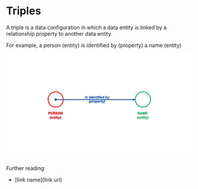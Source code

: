 
# Triples

A triple is a data configuration in which a data entity is linked by a relationship property to another data entity. 

For example, a person (entity) is identified by (property) a name (entity)

![Resource Model contents](Slide7.jpeg)



Further reading:
* [link name](link url)
